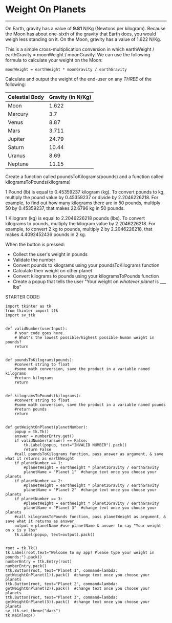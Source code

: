 # Weight On Planets
---

On Earth, gravity has a value of **9.81** N/Kg (Newtons per kilogram). Because the Moon has about one-sixth of the gravity that Earth does, you would weigh less standing on it. On the Moon, gravity has a value of 1.622 N/Kg.

This is a simple cross-multiplication conversion in which earthWeight / earthGravity = moonWeight / moonGravity. We can use the following formula to calculate your weight on the Moon:
```
moonWeight = earthWeight * moonGravity / earthGravity
```


Calculate and output the weight of the end-user on any *THREE* of the following:

| Celestial Body | Gravity (in N/Kg) |
|----|----|
| Moon | 1.622 |
| Mercury | 	3.7 |
| Venus | 	8.87 |
| Mars | 	3.711 |
| Jupiter | 	24.79 |
| Saturn | 	10.44 |
| Uranus | 	8.69 |
| Neptune | 	11.15 |

Create a function called poundsToKilograms(pounds) and a function called kilogramsToPounds(kilograms)

1 Pound (lb) is equal to 0.45359237 kilogram (kg). To convert pounds to kg, multiply the pound value by 0.45359237 or divide by 2.2046226218. For example, to find out how many kilograms there are in 50 pounds, multiply 50 by 0.45359237, that makes 22.6796 kg in 50 pounds.

1 Kilogram (kg) is equal to 2.2046226218 pounds (lbs). To convert kilograms to pounds, multiply the kilogram value by 2.2046226218. For example, to convert 2 kg to pounds, multiply 2 by 2.2046226218, that makes 4.4092452436 pounds in 2 kg.

When the button is pressed:
- Collect the user's weight in pounds
- Validate the number
- Convert pounds to kilograms using your poundsToKilograms function
- Calculate their weight on other planet
- Convert kilograms to pounds using your kilogramsToPounds function
- Create a popup that tells the user "Your weight on *whatever planet* is ___ lbs"


STARTER CODE:
```
import tkinter as tk
from tkinter import ttk
import sv_ttk


def validNumber(userInput):
    # your code goes here.
    # What's the lowest possible/highest possible human weight in pounds?
    return


def poundsToKilograms(pounds):
    #convert string to float
    #some math conversion, save the product in a variable named kilograms
    #return kilograms
    return


def kilogramsToPounds(kilograms):
    #convert string to float
    #some math conversion, save the product in a variable named pounds
    #return pounds
    return


def getWeightOnPlanet(planetNumber):
    popup = tk.Tk()
    answer = numberEntry.get()
    if validNumber(answer) == False:
        tk.Label(popup, text="INVALID NUMBER").pack()
        return False
    #call poundsToKilograms function, pass answer as argument, & save what it returns as earthWeight
    if planetNumber == 1:
        #planetWeight = earthWeight * planet1Gravity / earthGravity
        planetName = "Planet 1"  #change text once you choose your planets
    if planetNumber == 2:
        #planetWeight = earthWeight * planet2Gravity / earthGravity
        planetName = "Planet 2"  #change text once you choose your planets
    if planetNumber == 3:
        #planetWeight = earthWeight * planet3Gravity / earthGravity
        planetName = "Planet 3"  #change text once you choose your planets
    #call kilogramsToPounds function, pass planetWeight as argument, & save what it returns as answer
    output = planetName #use planetName & answer to say "Your weight on x is y lbs"
    tk.Label(popup, text=output).pack()


root = tk.Tk()
tk.Label(root,text="Welcome to my app! Please type your weight in pounds:").pack()
numberEntry = ttk.Entry(root)
numberEntry.pack()
ttk.Button(root, text="Planet 1", command=lambda: getWeightOnPlanet(1)).pack()  #change text once you choose your planets
ttk.Button(root, text="Planet 2", command=lambda: getWeightOnPlanet(2)).pack()  #change text once you choose your planets
ttk.Button(root, text="Planet 3", command=lambda: getWeightOnPlanet(3)).pack()  #change text once you choose your planets
sv_ttk.set_theme("dark")
tk.mainloop()

```